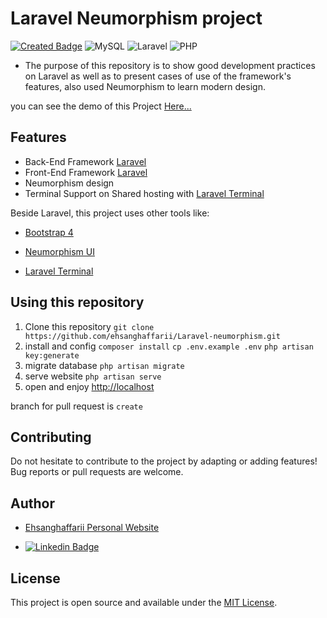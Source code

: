 # Laravel Neumorphism project 

[![Created Badge](https://badges.pufler.dev/created/ehsanghaffarii/laravel-neumorphism)](https://badges.pufler.dev) 
![MySQL](https://img.shields.io/badge/mysql-%2300f.svg?style=for-the-badge&logo=mysql&logoColor=white)
![Laravel](https://img.shields.io/badge/laravel-%23FF2D20.svg?style=for-the-badge&logo=laravel&logoColor=white)
![PHP](https://img.shields.io/badge/php-%23777BB4.svg?style=for-the-badge&logo=php&logoColor=white)



* The purpose of this repository is to show good development practices on Laravel as well as to present cases of use of the framework's features, also used Neumorphism to learn modern design.

you can see the demo of this Project [Here...](https://neo.ehsanghaffarii.ir)

## Features
* Back-End Framework [Laravel](https://laravel.com)
* Front-End Framework [Laravel](https://laravel.com)
* Neumorphism design
* Terminal Support on Shared hosting with [Laravel Terminal](https://github.com/recca0120/laravel-terminal)


Beside Laravel, this project uses other tools like:

* [Bootstrap 4](https://getbootstrap.com)

* [Neumorphism UI](https://neumorphism.io)

* [Laravel Terminal](https://github.com/recca0120/laravel-terminal)


## Using this repository

1. Clone this repository
    `git clone https://github.com/ehsanghaffarii/Laravel-neumorphism.git`
2. install and config
    `composer install`
    `cp .env.example .env`
    `php artisan key:generate`
3. migrate database
    `php artisan migrate`
4. serve website
    `php artisan serve`
5. open and enjoy
    [http://localhost](http://localhost:8000)

branch for pull request is `create`

## Contributing

Do not hesitate to contribute to the project by adapting or adding features! Bug reports or pull requests are welcome.

## Author

- [Ehsanghaffarii Personal Website](https://Ehsanghaffarii.ir)

- [![Linkedin Badge](https://img.shields.io/badge/-Ehsanghaffarii-blue?style=flat-square&logo=Linkedin&logoColor=white&link=https://www.linkedin.com/in/ehsanghaffarii/)](https://www.linkedin.com/in/ehsanghaffarii/)

## License

This project is open source and available under the [MIT License](http://opensource.org/licenses/MIT).
